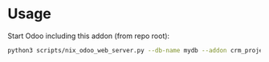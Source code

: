 # Usage

Start Odoo including this addon (from repo root):

```bash
python3 scripts/nix_odoo_web_server.py --db-name mydb --addon crm_project_task
```
